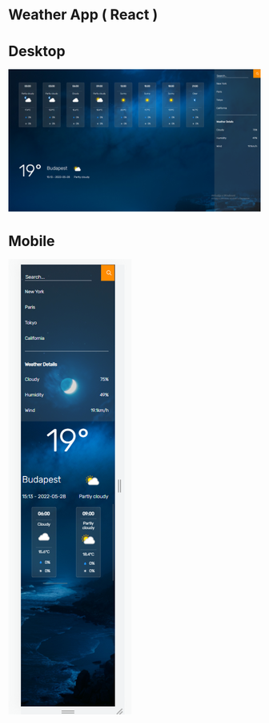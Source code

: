 # Weather App ( React )



# Desktop 
![alt text](https://github.com/jooedvard/weather/blob/master/weather.png?raw=true)
# Mobile
![alt text](https://github.com/jooedvard/weather/blob/master/weather-mobile.PNG?raw=true)
